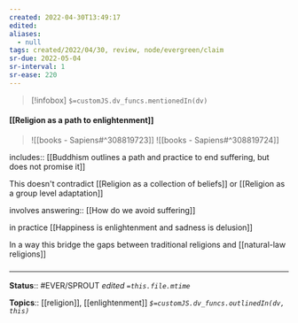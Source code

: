 ```yaml
---
created: 2022-04-30T13:49:17 
edited: 
aliases:
  - null
tags: created/2022/04/30, review, node/evergreen/claim
sr-due: 2022-05-04
sr-interval: 1
sr-ease: 220
---
```

> [!infobox]
`$=customJS.dv_funcs.mentionedIn(dv)`

#### [[Religion as a path to enlightenment]]


> ![[books - Sapiens#^308819723]]
> ![[books - Sapiens#^308819724]]

includes:: [[Buddhism outlines a path and practice to end suffering, but does not promise it]]

This doesn't contradict
[[Religion as a collection of beliefs]]
or 
[[Religion as a group level adaptation]]

involves answering:: [[How do we avoid suffering]]

in practice [[Happiness is enlightenment and sadness is delusion]]

In a way this bridge the gaps between traditional religions and [[natural-law religions]]

### <hr class="footnote"/>

**Status**:: #EVER/SPROUT
*edited `=this.file.mtime`*

**Topics**:: [[religion]], [[enlightenment]]
*`$=customJS.dv_funcs.outlinedIn(dv, this)`*
